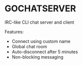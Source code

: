 # GOCHATSERVER

IRC-like CLI chat server and client

Features:

- Connect using custom name
- Global chat room
- Auto-disconnect after 5 minutes
- Non-blocking messaging
